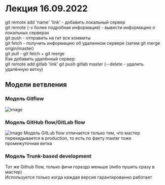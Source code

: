 # Лекция 16.09.2022
git remote add 'name' 'link' - добавить локальный сервер\
git remote (-v более подробная информация) - вывести информацию о локальных серверах\
git push - отправить на гит все коммиты\
git fetch - получить информацию об удаленном сервере (затем git merge origin/master)\
git pull - git fetch + git merge\
Как добавить удалённый сервер:\
git remote add gitlab 'link'
git push gitlab master (--delete - удалить удалённую ветку)
## Модели ветвления
### Модель Gitflow
![image](https://user-images.githubusercontent.com/79001610/190588265-71e030a1-6b61-4003-be80-5ac2d9188d45.png)
### Модель GitHub flow/GitLab flow
![image](https://user-images.githubusercontent.com/79001610/190588300-e43bdc95-5d8c-4442-90a2-69903e027b58.png)
Модель GitLub flow отличается только тем, что мастер перекидывается в production, то есть по факту master тоже промежуточная ветка
### Модель Trunk-based development
Тот же Github flow, только фичи гораздо меньше (либо пушить сразу в мастер)\
Используется только когда каждая версия гарантированно работает
